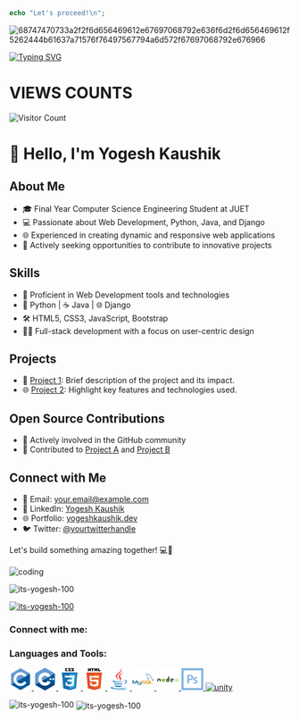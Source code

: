 
<head>
 
 

<meta name="viewport" content="width=device-width, initial-scale=1, shrink-to-fit=no">
 
 <meta name="description" content="I am Yogesh Kaushik. I am simple person who loves coding">
 <meta name="keywords" content="Yogesh Kaushik, Software Engineer,Web Developer, Its-Yogesh-100">
 
 <meta name="google-site-verification" content="NcQsSwgjnEyA_bALhP0pjlD9dGfV1chHQ4adLqDmEqI" />
 
 <meta name="robots" content="index, follow">
 

</head>


```php
echo "Let's proceed!\n";
```




![68747470733a2f2f6d656469612e67697068792e636f6d2f6d656469612f5262444b61637a71576f76497567794a6d572f67697068792e676966](https://user-images.githubusercontent.com/104625324/206218180-152f1990-7260-4162-93d6-4375c1f31a1e.gif)


[![Typing SVG](https://readme-typing-svg.demolab.com?font=Fira+Code&size=27&pause=1000&color=CD3C21&background=540EFF00&width=435&lines=Hello+Viewers;Its+Yogesh;Learning+Mode+ON)](https://git.io/typing-svg)


<H1> <B>VIEWS COUNTS</B> </H1>

![Visitor Count](https://profile-counter.glitch.me/{Its-Yogesh-100}/count.svg)


# 👋 Hello, I'm Yogesh Kaushik

## About Me
- 🎓 Final Year Computer Science Engineering Student at JUET
- 💻 Passionate about Web Development, Python, Java, and Django
- 🌐 Experienced in creating dynamic and responsive web applications
- 🚀 Actively seeking opportunities to contribute to innovative projects

## Skills
- 🔧 Proficient in Web Development tools and technologies
- 🐍 Python | ☕ Java | 🌐 Django
- 🛠️ HTML5, CSS3, JavaScript, Bootstrap
- 🧑‍💻 Full-stack development with a focus on user-centric design

## Projects
- 🚀 [Project 1](link-to-project-1): Brief description of the project and its impact.
- 🌐 [Project 2](link-to-project-2): Highlight key features and technologies used.

## Open Source Contributions
- 🤝 Actively involved in the GitHub community
- 🌟 Contributed to [Project A](link-to-project-a) and [Project B](link-to-project-b)

## Connect with Me
- 📧 Email: your.email@example.com
- 🔗 LinkedIn: [Yogesh Kaushik](https://www.linkedin.com/in/yourlinkedinusername/)
- 🌐 Portfolio: [yogeshkaushik.dev](https://www.yogeshkaushik.dev)
- 🐦 Twitter: [@yourtwitterhandle](https://twitter.com/yourtwitterhandle)

Let's build something amazing together! 💻🚀


<img  align="center" src="https://bestanimations.com/gifs/System-Failure.html" alt="coding">

<p align="left"> <img src="https://komarev.com/ghpvc/?username=its-yogesh-100&label=Profile%20views&color=0e75b6&style=flat" alt="its-yogesh-100" /> </p>

<p align="left"> <a href="https://github.com/ryo-ma/github-profile-trophy"><img src="https://github-profile-trophy.vercel.app/?username=its-yogesh-100" alt="its-yogesh-100" /></a> </p>



<h3 align="left">Connect with me:</h3>
<p align="left">
</p>

<h3 align="left">Languages and Tools:</h3>
<p align="left"> <a href="https://www.cprogramming.com/" target="_blank" rel="noreferrer"> <img src="https://raw.githubusercontent.com/devicons/devicon/master/icons/c/c-original.svg" alt="c" width="40" height="40"/> </a> <a href="https://www.w3schools.com/cpp/" target="_blank" rel="noreferrer"> <img src="https://raw.githubusercontent.com/devicons/devicon/master/icons/cplusplus/cplusplus-original.svg" alt="cplusplus" width="40" height="40"/> </a> <a href="https://www.w3schools.com/css/" target="_blank" rel="noreferrer"> <img src="https://raw.githubusercontent.com/devicons/devicon/master/icons/css3/css3-original-wordmark.svg" alt="css3" width="40" height="40"/> </a> <a href="https://www.w3.org/html/" target="_blank" rel="noreferrer"> <img src="https://raw.githubusercontent.com/devicons/devicon/master/icons/html5/html5-original-wordmark.svg" alt="html5" width="40" height="40"/> </a> <a href="https://www.java.com" target="_blank" rel="noreferrer"> <img src="https://raw.githubusercontent.com/devicons/devicon/master/icons/java/java-original.svg" alt="java" width="40" height="40"/> </a> <a href="https://www.mysql.com/" target="_blank" rel="noreferrer"> <img src="https://raw.githubusercontent.com/devicons/devicon/master/icons/mysql/mysql-original-wordmark.svg" alt="mysql" width="40" height="40"/> </a> <a href="https://nodejs.org" target="_blank" rel="noreferrer"> <img src="https://raw.githubusercontent.com/devicons/devicon/master/icons/nodejs/nodejs-original-wordmark.svg" alt="nodejs" width="40" height="40"/> </a> <a href="https://www.photoshop.com/en" target="_blank" rel="noreferrer"> <img src="https://raw.githubusercontent.com/devicons/devicon/master/icons/photoshop/photoshop-line.svg" alt="photoshop" width="40" height="40"/> </a> <a href="https://unity.com/" target="_blank" rel="noreferrer"> <img src="https://www.vectorlogo.zone/logos/unity3d/unity3d-icon.svg" alt="unity" width="40" height="40"/> </a> </p>

<p><img align="left" src="https://github-readme-stats.vercel.app/api/top-langs?username=its-yogesh-100&show_icons=true&locale=en&layout=compact" alt="its-yogesh-100" /></p>

<p>&nbsp;<img align="center" src="https://github-readme-stats.vercel.app/api?username=its-yogesh-100&show_icons=true&locale=en" alt="its-yogesh-100" /></p>


<!---
Its-Yogesh-100/Its-Yogesh-100 is a ✨ special ✨ repository because its `README.md` (this file) appears on your GitHub profile.
You can click the Preview link to take a look at your changes.
--->

